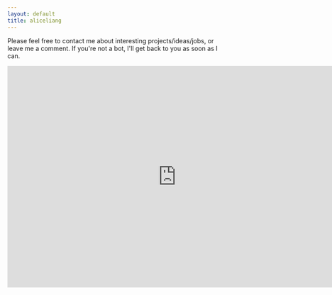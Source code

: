 ```yaml
---
layout: default
title: aliceliang
---
```


Please feel free to contact me about interesting projects/ideas/jobs, or leave me a comment.  If you're not a bot, I'll get back to you as soon as I can.

<iframe src="https://docs.google.com/forms/d/1owscMaPaWFDNtrEFL1a93VilWKJW9Sfd5vF91KsGBX4/viewform?embedded=true" width="760" height="500" frameborder="0" marginheight="0" marginwidth="0">Loading...</iframe>